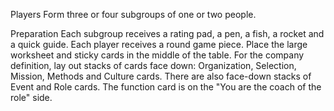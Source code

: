Players
Form three or four subgroups of one or two people.

Preparation
Each subgroup receives a rating pad, a pen, a fish, a rocket and a quick guide. Each player receives a round game piece.
Place the large worksheet and sticky cards in the middle of the table. For the company definition, lay out stacks of cards face down: Organization, Selection, Mission, Methods and Culture cards. There are also face-down stacks of Event and Role cards. The function card is on the "You are the coach of the role" side.
